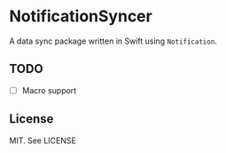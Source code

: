 # NotificationSyncer

A data sync package written in Swift using `Notification`.

## TODO

- [ ] Macro support

## License

MIT. See LICENSE
